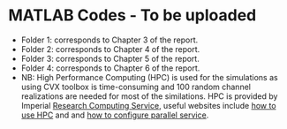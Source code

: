 # MATLAB Codes - To be uploaded
* Folder 1: corresponds to Chapter 3 of the report.
* Folder 2: corresponds to Chapter 4 of the report.
* Folder 3: corresponds to Chapter 5 of the report.
* Folder 4: corresponds to Chapter 6 of the report.
* NB: High Performance Computing (HPC) is used for the simulations as using CVX toolbox is time-consuming and 100 random channel realizations are needed for most of the similations. HPC is provided by Imperial [Research Computing Service](https://www.imperial.ac.uk/admin-services/ict/self-service/research-support/rcs/), useful websites include [how to use HPC](https://www.imperial.ac.uk/admin-services/ict/self-service/research-support/rcs/support/getting-started/) and
and [how to configure parallel service](https://www.imperial.ac.uk/admin-services/ict/self-service/research-support/rcs/computing/high-throughput-computing/job-sizing/).

